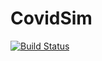 # CovidSim

[![Build Status](https://github.com/DrStiev/CovidSim.jl/actions/workflows/CI.yml/badge.svg?branch=main)](https://github.com/DrStiev/CovidSim.jl/actions/workflows/CI.yml?query=branch%3Amain)
